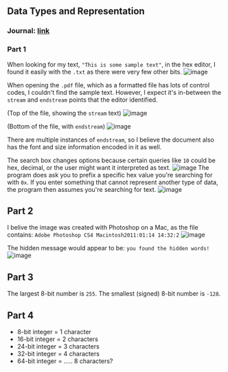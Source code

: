 ## Data Types and Representation

### Journal: [link](journal-datatypes.md)

### Part 1
When looking for my text, `"This is some sample text"`, in the hex editor, I found it easily with the `.txt` as there were very few other bits.
![image](https://user-images.githubusercontent.com/12242178/189202043-3d60e1cd-0803-4621-9d1b-dfbf3d87c40b.png)

When opening the `.pdf` file, which as a formatted file has lots of control codes, I couldn't find the sample text. However, I expect it's in-between the `stream` and `endstream` points that the editor identified.

(Top of the file, showing the `stream` text)
![image](https://user-images.githubusercontent.com/12242178/189202275-90b0fb6d-70de-4b70-9209-c7242b7b4ff7.png)

(Bottom of the file, with `endstream`)
![image](https://user-images.githubusercontent.com/12242178/189202561-a6eb50fe-f77e-4ddf-994d-5e48e2ea2df9.png)

There are multiple instances of `endstream`, so I believe the document also has the font and size information encoded in it as well.

The search box changes options because certain queries like `10` could be hex, decimal, or the user might want it interpreted as text. 
![image](https://user-images.githubusercontent.com/12242178/189202765-238ce826-a9bb-4272-9c67-1fa1224ed5a9.png)
The program does ask you to prefix a specific hex value you're searching for with `0x`.
If you enter something that cannot represent another type of data, the program then assumes you're searching for text.
![image](https://user-images.githubusercontent.com/12242178/189202960-283b2205-2a45-4a0c-850b-0e93a1b6d366.png)

## Part 2
I belive the image was created with Photoshop on a Mac, as the file contains: `Adobe Photoshop CS4 Macintosh2011:01:14 14:32:2`
![image](https://user-images.githubusercontent.com/12242178/189203690-6fb58955-61af-4215-907c-008833910a52.png)

The hidden message would appear to be: `you found the hidden words!`
![image](https://user-images.githubusercontent.com/12242178/189203807-c117032f-7d2f-4061-97be-dabd8811f623.png)

## Part 3
The largest 8-bit number is `255`.
The smallest (signed) 8-bit number is `-128`.

## Part 4
* 8-bit integer = 1 character
* 16-bit integer = 2 characters
* 24-bit integer = 3 characters
* 32-bit integer = 4 characters
* 64-bit integer = ..... 8 characters? 
